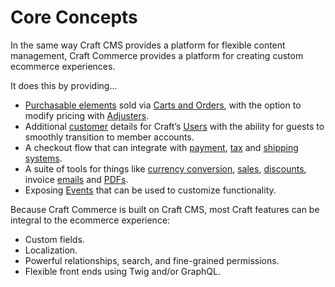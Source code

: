 # Core Concepts

In the same way Craft CMS provides a platform for flexible content management, Craft Commerce provides a platform for creating custom ecommerce experiences.

It does this by providing...

- [Purchasable elements](purchasables.md) sold via [Carts and Orders](orders-carts.md), with the option to modify pricing with [Adjusters](adjusters.md).
- Additional [customer](customers.md) details for Craft’s [Users](/3.x/users.md) with the ability for guests to smoothly transition to member accounts.
- A checkout flow that can integrate with [payment](payment-gateways.md), [tax](tax.md) and [shipping systems](shipping.md).
- A suite of tools for things like [currency conversion](payment-currencies.md), [sales](sales.md), [discounts](discounts.md), invoice [emails](emails.md) and [PDFs](pdfs.md).
- Exposing [Events](events.md) that can be used to customize functionality.

Because Craft Commerce is built on Craft CMS, most Craft features can be integral to the ecommerce experience:

- Custom fields.
- Localization.
- Powerful relationships, search, and fine-grained permissions.
- Flexible front ends using Twig and/or GraphQL.
